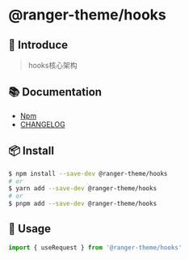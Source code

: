 # @ranger-theme/hooks

## 🎉 Introduce

> hooks核心架构

## 📚 Documentation

- [Npm](https://www.npmjs.com/package/@ranger-theme/hooks)
- [CHANGELOG](CHANGELOG.md)

## 📦 Install

```bash
$ npm install --save-dev @ranger-theme/hooks
# or
$ yarn add --save-dev @ranger-theme/hooks
# or
$ pnpm add --save-dev @ranger-theme/hooks
```

## 🔨 Usage

```js
import { useRequest } from '@ranger-theme/hooks'
```

